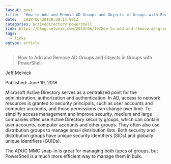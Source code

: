 ```yaml
---
layout: post 
title:  "How to Add and Remove AD Groups and Objects in Groups with PowerShell" 
date:   2018-06-20T20:59:14.901Z 
categories: activedirectory powershell
link: https://blog.netwrix.com/2018/06/19/how-to-add-and-remove-ad-groups-and-objects-in-groups-with-powershell/?rid=gDd88kwH 
tags:
  - links
ogtype: article 
---
```


> How to Add and Remove AD Groups and Objects in Groups with PowerShell
  
Jeff Melnick

Published: June 19, 2018

Microsoft Active Directory serves as a centralized point for the administration, authorization and authentication. In AD, access to network resources is granted to security principals, such as user accounts and computer accounts, and those permissions can change over time. To simplify access management and improve security, medium and large companies often use Active Directory security groups, which can contain user accounts, computer accounts and other groups. They often also use distribution groups to manage email distribution lists. Both security and distribution groups have unique security identifiers (SIDs) and globally unique identifiers (GUIDs).

The ADUC MMC snap-in is great for managing both types of groups, but PowerShell is a much more efficient way to manage them in bulk.